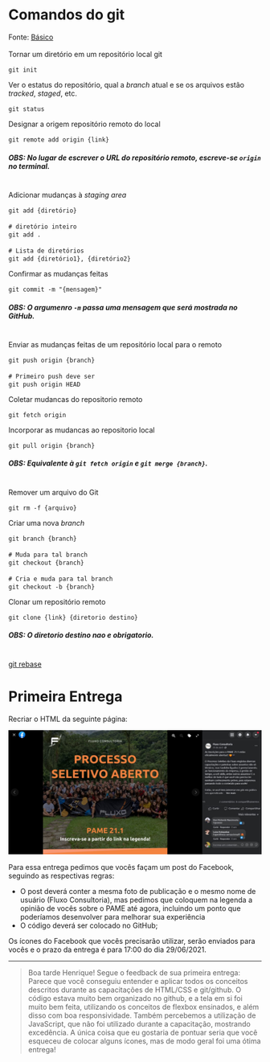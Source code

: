 # Comandos do git

Fonte: [Básico](https://comandosgit.github.io/#basico)
\
\
Tornar um diretório em um repositório local git 

    git init

Ver o estatus do repositório, qual a *branch* atual e se os arquivos estão *tracked*, *staged*, etc.

    git status

Designar a origem repositório remoto do local

    git remote add origin {link}

##### **OBS:** No lugar de escrever o URL do repositório remoto, escreve-se `origin` no terminal.
\
Adicionar mudanças à *staging area*

    git add {diretório}

    # diretório inteiro
    git add . 

    # Lista de diretórios
    git add {diretório1}, {diretório2}

Confirmar as mudanças feitas

    git commit -m "{mensagem}"

##### **OBS:** O argumenro `-m` passa uma mensagem que será mostrada no GitHub.
\
Enviar as mudanças feitas de um repositório local para o remoto

    git push origin {branch}

    # Primeiro push deve ser
    git push origin HEAD

Coletar mudancas do repositorio remoto

    git fetch origin

Incorporar as mudancas ao repositorio local

    git pull origin {branch}

##### **OBS:** Equivalente à `git fetch origin` e `git merge {branch}`.
\
Remover um arquivo do Git

    git rm -f {arquivo}

Criar uma nova *branch*

    git branch {branch}

    # Muda para tal branch
    git checkout {branch}

    # Cria e muda para tal branch
    git checkout -b {branch}

Clonar um repositório remoto

    git clone {link} {diretorio destino}

##### **OBS:** O diretorio destino nao e obrigatorio.                                                                                         
\
[git rebase](https://livebook.manning.com/concept/git/git-rebase#:~:text=The%20git%20rebase%20command%20is,modifying%2C%20and%20even%20deleting%20commits.)
# Primeira Entrega

Recriar o HTML da seguinte página:

![Tela](./static/tela.png)

Para essa entrega pedimos que vocês façam um post do Facebook, seguindo as respectivas regras:

- O post deverá conter a mesma foto de publicação e o mesmo nome de usuário (Fluxo
Consultoria), mas pedimos que coloquem na legenda a opinião de vocês sobre o PAME até agora,
incluindo um ponto que poderíamos desenvolver para melhorar sua experiência
- O código deverá ser colocado no GitHub;

Os ícones do Facebook que vocês precisarão utilizar, serão enviados para vocês e o prazo da entrega
é para 17:00 do dia 29/06/2021.

***
> Boa tarde Henrique! Segue o feedback de sua primeira entrega: Parece que você conseguiu entender e aplicar todos os conceitos descritos durante as capacitações de HTML/CSS e git/github. O código estava muito bem organizado no github, e a tela em si foi muito bem feita, utilizando os conceitos de flexbox ensinados, e além disso com boa responsividade. Também percebemos a utilização de JavaScript, que não foi utilizado durante a capacitação, mostrando excedência. A única coisa que eu gostaria de pontuar seria que você esqueceu de colocar alguns ícones, mas de modo geral foi uma ótima entrega!